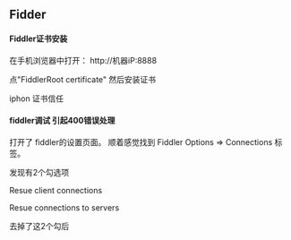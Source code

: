 ## Fidder


####  Fiddler证书安装

在手机浏览器中打开： http://机器iP:8888

点"FiddlerRoot certificate" 然后安装证书

iphon 证书信任 


####  fiddler调试  引起400错误处理

打开了 fiddler的设置页面。 顺着感觉找到 Fiddler Options => Connections 标签。

发现有2个勾选项

Resue client connections

Resue connections to servers

去掉了这2个勾后